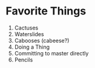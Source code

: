 # Favorite Things

1. Cactuses
2. Waterslides
3. Cabooses (cabeese?)
4. Doing a Thing
5. Committing to master directly
6. Pencils

